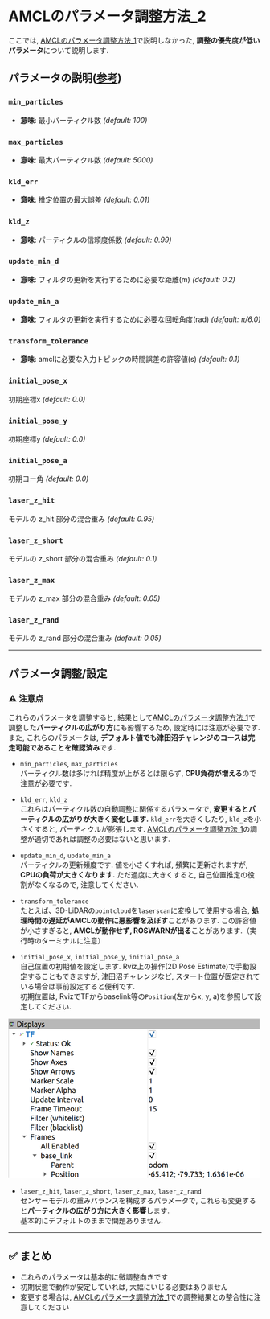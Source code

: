 # AMCLのパラメータ調整方法_2
ここでは, [AMCLのパラメータ調整方法_1](./amcl_1.md)で説明しなかった, **調整の優先度が低いパラメータ**について説明します. 

## パラメータの説明([参考](http://wiki.ros.org/amcl#Parameters))
### `min_particles`
- **意味**: 最小パーティクル数 *(default: 100)*
### `max_particles`
- **意味**: 最大パーティクル数 *(default: 5000)*
### `kld_err`
- **意味**: 推定位置の最大誤差 *(default: 0.01)*
### `kld_z`
- **意味**: パーティクルの信頼度係数 *(default: 0.99)*
### `update_min_d`
- **意味**: フィルタの更新を実行するために必要な距離(m) *(default: 0.2)*
### `update_min_a`
- **意味**: フィルタの更新を実行するために必要な回転角度(rad) *(default: π/6.0)*
### `transform_tolerance`
- **意味**: amclに必要な入力トピックの時間誤差の許容値(s) *(default: 0.1)*
### `initial_pose_x`
初期座標x *(default: 0.0)*
### `initial_pose_y`
初期座標y *(default: 0.0)*
### `initial_pose_a`
初期ヨー角 *(default: 0.0)*
### `laser_z_hit`
モデルの z_hit 部分の混合重み *(default: 0.95)*
### `laser_z_short`
モデルの z_short 部分の混合重み *(default: 0.1)*
### `laser_z_max`
モデルの z_max 部分の混合重み *(default: 0.05)*
### `laser_z_rand` 
モデルの z_rand 部分の混合重み *(default: 0.05)*

---

## パラメータ調整/設定  
### ⚠ 注意点
これらのパラメータを調整すると, 結果として[AMCLのパラメータ調整方法_1](./amcl_1.md)で調整した**パーティクルの広がり方**にも影響するため, 設定時には注意が必要です. また, これらのパラメータは, **デフォルト値でも津田沼チャレンジのコースは完走可能であることを確認済み**です.

- `min_particles`, `max_particles`  
パーティクル数は多ければ精度が上がるとは限らず, **CPU負荷が増える**ので注意が必要です. 

- `kld_err`, `kld_z`  
これらはパーティクル数の自動調整に関係するパラメータで, **変更するとパーティクルの広がりが大きく変化します.** `kld_err`を大きくしたり, `kld_z`を小さくすると, パーティクルが膨張します. [AMCLのパラメータ調整方法_1](./amcl_1.md)の調整が適切であれば調整の必要はないと思います.  

- `update_min_d`, `update_min_a`  
パーティクルの更新頻度です. 値を小さくすれば, 頻繁に更新されますが, **CPUの負荷が大きくなります.** ただ過度に大きくすると, 自己位置推定の役割がなくなるので, 注意してください.   

- `transform_tolerance`  
たとえば、3D-LiDARの`pointcloud`を`laserscan`に変換して使用する場合, **処理時間の遅延がAMCLの動作に悪影響を及ぼす**ことがあります. この許容値が小さすぎると, **AMCLが動作せず, ROSWARNが出る**ことがあります.（実行時のターミナルに注意）

- `initial_pose_x`, `initial_pose_y`, `initial_pose_a`  
自己位置の初期値を設定します. Rviz上の操作(2D Pose Estimate)で手動設定することもできますが, 津田沼チャレンジなど, スタート位置が固定されている場合は事前設定すると便利です.  
初期位置は, RvizでTFからbaselink等の`Position`(左からx, y, a)を参照して設定してください.  
<img src="images/position.png" width="500">   

- `laser_z_hit`, `laser_z_short`, `laser_z_max`, `laser_z_rand`  
センサーモデルの重みバランスを構成するパラメータで, これらも変更すると**パーティクルの広がり方に大きく影響**します.  
基本的にデフォルトのままで問題ありません.  

---

## ✅ まとめ
- これらのパラメータは基本的に微調整向きです
- 初期状態で動作が安定していれば, 大幅にいじる必要はありません
- 変更する場合は, [AMCLのパラメータ調整方法_1](./amcl_1.md)での調整結果との整合性に注意してください

